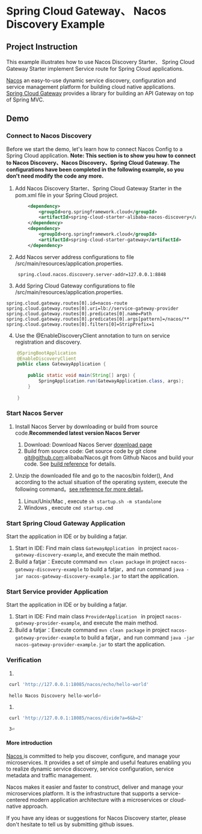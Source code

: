 #  Spring Cloud Gateway、 Nacos Discovery Example

## Project Instruction

This example illustrates how to use Nacos Discovery Starter、 Spring Cloud Gateway Starter implement Service route for Spring Cloud applications.

[Nacos](https://github.com/alibaba/Nacos) an easy-to-use dynamic service discovery, configuration and service management platform for building cloud native applications.  
[Spring Cloud Gateway](https://spring.io/projects/spring-cloud-gateway)  provides a library for building an API Gateway on top of Spring MVC.


## Demo

### Connect to Nacos Discovery
Before we start the demo, let's learn how to connect Nacos Config to a Spring Cloud application. **Note: This section is to show you how to connect to Nacos Discovery、Nacos Discovery、Spring Cloud Gateway. The configurations have been completed in the following example, so you don't need modify the code any more.**

1. Add Nacos Discovery Starter、Spring Cloud Gateway Starter in the pom.xml file in your Spring Cloud project.

```xml
	    <dependency>
            <groupId>org.springframework.cloud</groupId>
            <artifactId>spring-cloud-starter-alibaba-nacos-discovery</artifactId>
        </dependency>
        <dependency>
            <groupId>org.springframework.cloud</groupId>
            <artifactId>spring-cloud-starter-gateway</artifactId>
        </dependency>
```
2. Add Nacos server address configurations to file /src/main/resources/application.properties.
	
		spring.cloud.nacos.discovery.server-addr=127.0.0.1:8848

3. Add Spring Cloud Gateway configurations to file /src/main/resources/application.properties.
	
```properties
spring.cloud.gateway.routes[0].id=nacos-route
spring.cloud.gateway.routes[0].uri=lb://service-gateway-provider
spring.cloud.gateway.routes[0].predicates[0].name=Path
spring.cloud.gateway.routes[0].predicates[0].args[pattern]=/nacos/**
spring.cloud.gateway.routes[0].filters[0]=StripPrefix=1
```	  
4. Use the @EnableDiscoveryClient annotation to turn on service registration and discovery.
		
```java
    @SpringBootApplication
    @EnableDiscoveryClient
    public class GatewayApplication {
    
        public static void main(String[] args) {
            SpringApplication.run(GatewayApplication.class, args);
        }
    
    }
```

### Start Nacos Server 

1. Install Nacos Server by downloading or build from source code.**Recommended latest version Nacos Server**

	1. Download: Download Nacos Server [download page](https://github.com/alibaba/nacos/releases) 
	2. Build from source code: Get source code by git clone git@github.com:alibaba/Nacos.git from Github Nacos and build your code. See [build reference](https://nacos.io/en-us/docs/quick-start.html) for details.
	


2. Unzip the downloaded file and go to the nacos/bin folder(), And according to the actual situation of the operating system, execute the following command。[see reference for more detail](https://nacos.io/en-us/docs/quick-start.html)。
	
	1. Linux/Unix/Mac , execute `sh startup.sh -m standalone`
	1. Windows , execute `cmd startup.cmd`

### Start Spring Cloud Gateway Application
Start the application in IDE or by building a fatjar.

1. Start in IDE: Find main class `GatewayApplication ` in project `nacos-gateway-discovery-example`, and execute the main method.
2. Build a fatjar：Execute command `mvn clean package` in project `nacos-gateway-discovery-example` to build a fatjar，and run command `java -jar nacos-gateway-discovery-example.jar` to start the application.


### Start Service provider Application

Start the application in IDE or by building a fatjar.

1. Start in IDE: Find main class `ProviderApplication ` in project `nacos-gateway-provider-example`, and execute the main method.
2. Build a fatjar：Execute command `mvn clean package` in project `nacos-gateway-provider-example` to build a fatjar，and run command `java -jar nacos-gateway-provider-example.jar` to start the application.


### Verification
1. 
```bash
 curl 'http://127.0.0.1:18085/nacos/echo/hello-world' 
 
 hello Nacos Discovery hello-world⏎
```
1. 
```bash
 curl 'http://127.0.0.1:18085/nacos/divide?a=6&b=2' 

 3⏎              
```

#### More introduction

[Nacos ](https://github.com/alibaba/Nacos) is committed to help you discover, configure, and manage your microservices. It provides a set of simple and useful features enabling you to realize dynamic service discovery, service configuration, service metadata and traffic management.

Nacos makes it easier and faster to construct, deliver and manage your microservices platform. It is the infrastructure that supports a service-centered modern application architecture with a microservices or cloud-native approach.

If you have any ideas or suggestions for Nacos Discovery starter, please don't hesitate to tell us by submitting github issues.

